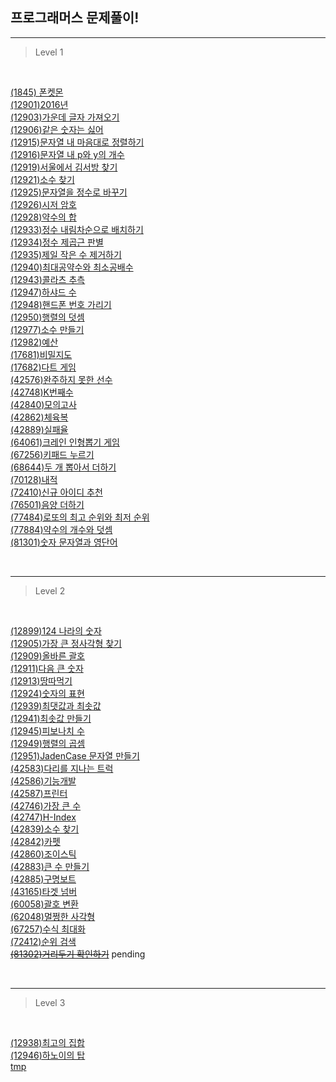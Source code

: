 ## 프로그래머스 문제풀이!

---

> Level 1

<br>

[(1845) 폰켓몬](./src/1845.js)  
[(12901)2016년](./src/12901.js)  
[(12903)가운데 글자 가져오기](./src/12903.js)  
[(12906)같은 숫자는 싫어](./src/12906.js)  
[(12915)문자열 내 마음대로 정렬하기](./src/12915.js)  
[(12916)문자열 내 p와 y의 개수](./src/12916.js)  
[(12919)서울에서 김서방 찾기](./src/12919.js)  
[(12921)소수 찾기](./src/12921.js)  
[(12925)문자열을 정수로 바꾸기](./src/12925.js)  
[(12926)시저 암호](./src/12926.js)  
[(12928)약수의 합](./src/12928.js)  
[(12933)정수 내림차순으로 배치하기](./src/12933.js)  
[(12934)정수 제곱근 판별](./src/12934.js)  
[(12935)제일 작은 수 제거하기](./src/12935.js)  
[(12940)최대공약수와 최소공배수](./src/12940.js)  
[(12943)콜라츠 추측](./src/12943.js)  
[(12947)하샤드 수](./src/12947.js)  
[(12948)핸드폰 번호 가리기](./src/12948.js)  
[(12950)행렬의 덧셈](./src/12950.js)  
[(12977)소수 만들기](./src/12977.js)  
[(12982)예산](./src/12982.js)  
[(17681)비밀지도](./src/17681.js)  
[(17682)다트 게임](./src/17682.js)  
[(42576)완주하지 못한 선수](./src/42576.js)  
[(42748)K번째수](./src/42748.js)  
[(42840)모의고사](./src/42840.js)  
[(42862)체육복](./src/42862.js)  
[(42889)실패율](./src/42889.js)  
[(64061)크레인 인형뽑기 게임](./src/64061.js)  
[(67256)키패드 누르기](./src/67256.js)  
[(68644)두 개 뽑아서 더하기](./src/68644.js)  
[(70128)내적](./src/70128.js)  
[(72410)신규 아이디 추천](./src/72410.js)  
[(76501)음양 더하기](./src/76501.js)  
[(77484)로또의 최고 순위와 최저 순위](./src/77484.js)  
[(77884)약수의 개수와 덧셈](./src/77884.js)  
[(81301)숫자 문자열과 영단어](./src/81301.js)

<br>

---

> Level 2

<br>

[(12899)124 나라의 숫자](./src/12899.js)  
[(12905)가장 큰 정사각형 찾기](./src/12905.js)  
[(12909)올바른 괄호](./src/12909.js)  
[(12911)다음 큰 숫자](./src/12911.js)  
[(12913)땅따먹기](./src/12913.js)  
[(12924)숫자의 표현](./src/12924.js)  
[(12939)최댓값과 최솟값](./src/12939.js)  
[(12941)최솟값 만들기](./src/12941.js)  
[(12945)피보나치 수](./src/12945.js)  
[(12949)행렬의 곱셈](./src/12949.js)  
[(12951)JadenCase 문자열 만들기](./src/12951.js)  
[(42583)다리를 지나는 트럭](./src/42583.js)  
[(42586)기능개발](./src/42586.js)  
[(42587)프린터](./src/42587.js)  
[(42746)가장 큰 수](./src/42746.js)  
[(42747)H-Index](./src/42747.js)  
[(42839)소수 찾기](./src/42839.js)  
[(42842)카펫](./src/42842.js)  
[(42860)조이스틱](./src/42860.js)  
[(42883)큰 수 만들기](./src/42883.js)  
[(42885)구명보트](./src/42885.js)  
[(43165)타겟 넘버](./src/43165.js)  
[(60058)괄호 변환](./src/60058.js)  
[(62048)멀쩡한 사각형](./src/62048.js)  
[(67257)수식 최대화](./src/67257.js)  
[(72412)순위 검색](./src/72412.js)  
~~[(81302)거리두기 확인하기](./src/81302.js)~~ pending

<br>

---

> Level 3

<br>

[(12938)최고의 집합](./src/12938.js)  
[(12946)하노이의 탑](./src/12946.js)  
[tmp]()

<br>
